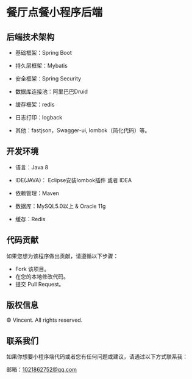 # 餐厅点餐小程序后端


## 后端技术架构
- 基础框架：Spring Boot 

- 持久层框架：Mybatis

- 安全框架：Spring Security

- 数据库连接池：阿里巴巴Druid

- 缓存框架：redis

- 日志打印：logback

- 其他：fastjson，Swagger-ui, lombok（简化代码）等。



## 开发环境

- 语言：Java 8

- IDE(JAVA)： Eclipse安装lombok插件 或者 IDEA

- 依赖管理：Maven

- 数据库：MySQL5.0以上 &  Oracle 11g

- 缓存：Redis
  

## 代码贡献
如果您想为该程序做出贡献，请遵循以下步骤：

- Fork 该项目。
- 在您的本地修改代码。
- 提交 Pull Request。

## 版权信息
© Vincent. All rights reserved.

## 联系我们
如果你想要小程序端代码或者您有任何问题或建议，请通过以下方式联系我：

邮箱：1021862752@qq.com

